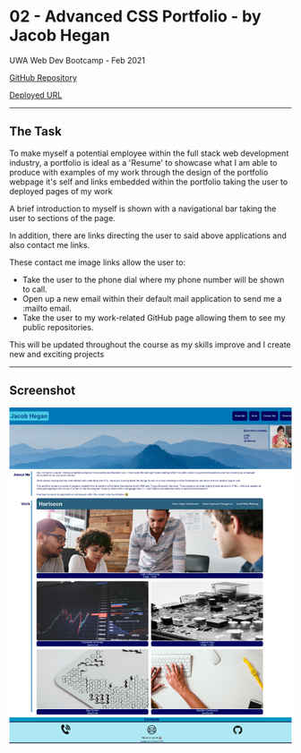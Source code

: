 # 02 - Advanced CSS Portfolio - by Jacob Hegan
UWA Web Dev Bootcamp - Feb 2021

[GitHub Repository](https://github.com/heganjr/02-AdvCSS-Portfolio-JH)

[Deployed URL](https://heganjr.github.io/02-AdvCSS-Portfolio-JH/.)
___

## The Task
To make myself a potential employee within the full stack web development industry, a portfolio is ideal as a 'Resume' to showcase what I am able to produce with examples of my work through the design of the portfolio webpage it's self and links embedded within the portfolio taking the user to deployed pages of my work

A brief introduction to myself is shown with a navigational bar taking the user to sections of the page.

In addition, there are links directing the user to said above applications and also contact me links.

These contact me image links allow the user to:
-   Take the user to the phone dial where my phone number will be shown to call.
-   Open up a new email within their default mail application to send me a :mailto email.
-   Take the user to my work-related GitHub page allowing them to see my public repositories.

This will be updated throughout the course as my skills improve and I create new and exciting projects
____


## Screenshot
![Work-Screenshot](.\assets\images\portfolio-img.png)

